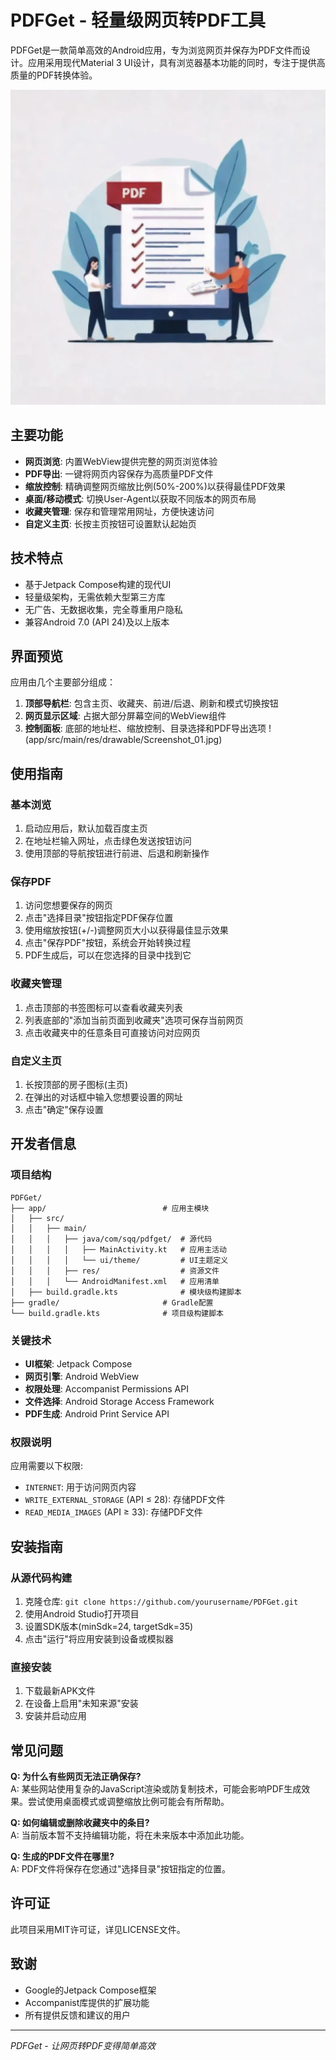 # PDFGet - 轻量级网页转PDF工具

PDFGet是一款简单高效的Android应用，专为浏览网页并保存为PDF文件而设计。应用采用现代Material 3 UI设计，具有浏览器基本功能的同时，专注于提供高质量的PDF转换体验。

![PDFGet Logo](app/src/main/ic_launcher-playstore.png)

## 主要功能

- **网页浏览**: 内置WebView提供完整的网页浏览体验
- **PDF导出**: 一键将网页内容保存为高质量PDF文件
- **缩放控制**: 精确调整网页缩放比例(50%-200%)以获得最佳PDF效果
- **桌面/移动模式**: 切换User-Agent以获取不同版本的网页布局
- **收藏夹管理**: 保存和管理常用网址，方便快速访问
- **自定义主页**: 长按主页按钮可设置默认起始页

## 技术特点

- 基于Jetpack Compose构建的现代UI
- 轻量级架构，无需依赖大型第三方库
- 无广告、无数据收集，完全尊重用户隐私
- 兼容Android 7.0 (API 24)及以上版本

## 界面预览

应用由几个主要部分组成：

1. **顶部导航栏**: 包含主页、收藏夹、前进/后退、刷新和模式切换按钮
2. **网页显示区域**: 占据大部分屏幕空间的WebView组件
3. **控制面板**: 底部的地址栏、缩放控制、目录选择和PDF导出选项
!(app/src/main/res/drawable/Screenshot_01.jpg)

## 使用指南

### 基本浏览

1. 启动应用后，默认加载百度主页
2. 在地址栏输入网址，点击绿色发送按钮访问
3. 使用顶部的导航按钮进行前进、后退和刷新操作

### 保存PDF

1. 访问您想要保存的网页
2. 点击"选择目录"按钮指定PDF保存位置
3. 使用缩放按钮(+/-)调整网页大小以获得最佳显示效果
4. 点击"保存PDF"按钮，系统会开始转换过程
5. PDF生成后，可以在您选择的目录中找到它

### 收藏夹管理

1. 点击顶部的书签图标可以查看收藏夹列表
2. 列表底部的"添加当前页面到收藏夹"选项可保存当前网页
3. 点击收藏夹中的任意条目可直接访问对应网页

### 自定义主页

1. 长按顶部的房子图标(主页)
2. 在弹出的对话框中输入您想要设置的网址
3. 点击"确定"保存设置

## 开发者信息

### 项目结构

```
PDFGet/
├── app/                          # 应用主模块
│   ├── src/
│   │   ├── main/
│   │   │   ├── java/com/sqq/pdfget/  # 源代码
│   │   │   │   ├── MainActivity.kt   # 应用主活动
│   │   │   │   └── ui/theme/         # UI主题定义
│   │   │   ├── res/                  # 资源文件
│   │   │   └── AndroidManifest.xml   # 应用清单
│   ├── build.gradle.kts              # 模块级构建脚本
├── gradle/                       # Gradle配置
└── build.gradle.kts              # 项目级构建脚本
```

### 关键技术

- **UI框架**: Jetpack Compose
- **网页引擎**: Android WebView
- **权限处理**: Accompanist Permissions API
- **文件选择**: Android Storage Access Framework
- **PDF生成**: Android Print Service API

### 权限说明

应用需要以下权限:
- `INTERNET`: 用于访问网页内容
- `WRITE_EXTERNAL_STORAGE` (API ≤ 28): 存储PDF文件
- `READ_MEDIA_IMAGES` (API ≥ 33): 存储PDF文件 

## 安装指南

### 从源代码构建

1. 克隆仓库: `git clone https://github.com/yourusername/PDFGet.git`
2. 使用Android Studio打开项目
3. 设置SDK版本(minSdk=24, targetSdk=35)
4. 点击"运行"将应用安装到设备或模拟器

### 直接安装

1. 下载最新APK文件
2. 在设备上启用"未知来源"安装
3. 安装并启动应用

## 常见问题

**Q: 为什么有些网页无法正确保存?**  
A: 某些网站使用复杂的JavaScript渲染或防复制技术，可能会影响PDF生成效果。尝试使用桌面模式或调整缩放比例可能会有所帮助。

**Q: 如何编辑或删除收藏夹中的条目?**  
A: 当前版本暂不支持编辑功能，将在未来版本中添加此功能。

**Q: 生成的PDF文件在哪里?**  
A: PDF文件将保存在您通过"选择目录"按钮指定的位置。

## 许可证

此项目采用MIT许可证，详见LICENSE文件。

## 致谢

- Google的Jetpack Compose框架
- Accompanist库提供的扩展功能
- 所有提供反馈和建议的用户

---

*PDFGet - 让网页转PDF变得简单高效*
